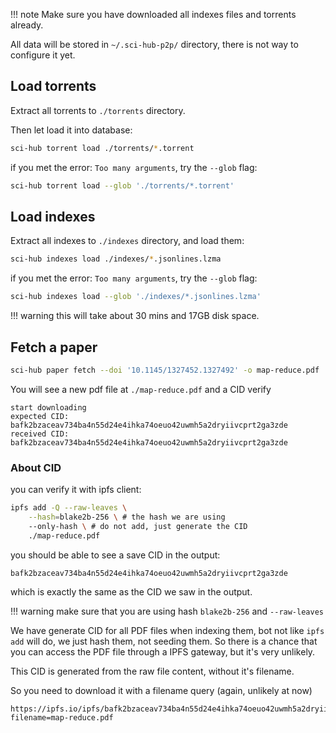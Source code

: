 <!-- prettier-ignore -->
!!! note
    Make sure you have downloaded all indexes files and torrents already.

All data will be stored in `~/.sci-hub-p2p/` directory, there is not way to configure it yet.

## Load torrents

Extract all torrents to `./torrents` directory.

Then let load it into database:

```bash
sci-hub torrent load ./torrents/*.torrent
```

if you met the error: `Too many arguments`, try the `--glob` flag:

```bash
sci-hub torrent load --glob './torrents/*.torrent'
```

## Load indexes

Extract all indexes to `./indexes` directory, and load them:

```bash
sci-hub indexes load ./indexes/*.jsonlines.lzma
```

if you met the error: `Too many arguments`, try the `--glob` flag:

```bash
sci-hub indexes load --glob './indexes/*.jsonlines.lzma'
```

<!-- prettier-ignore -->
!!! warning
    this will take about 30 mins and 17GB disk space.

## Fetch a paper

```bash
sci-hub paper fetch --doi '10.1145/1327452.1327492' -o map-reduce.pdf
```

You will see a new pdf file at `./map-reduce.pdf` and a CID verify

```
start downloading
expected CID: bafk2bzaceav734ba4n55d24e4ihka74oeuo42uwmh5a2dryiivcprt2ga3zde
received CID: bafk2bzaceav734ba4n55d24e4ihka74oeuo42uwmh5a2dryiivcprt2ga3zde
```

### About CID

you can verify it with ipfs client:

```bash
ipfs add -Q --raw-leaves \
    --hash=blake2b-256 \ # the hash we are using
    --only-hash \ # do not add, just generate the CID
    ./map-reduce.pdf
```

you should be able to see a save CID in the output:

```text
bafk2bzaceav734ba4n55d24e4ihka74oeuo42uwmh5a2dryiivcprt2ga3zde
```

which is exactly the same as the CID we saw in the output.

<!-- prettier-ignore -->
!!! warning
    make sure that you are using hash `blake2b-256` and `--raw-leaves`

We have generate CID for all PDF files when indexing them,
bot not like `ipfs add` will do, we just hash them, not seeding them.
So there is a chance that you can access the PDF file through a IPFS gateway, but it's very unlikely.

This CID is generated from the raw file content, without it's filename.

So you need to download it with a filename query (again, unlikely at now)

```
https://ipfs.io/ipfs/bafk2bzaceav734ba4n55d24e4ihka74oeuo42uwmh5a2dryiivcprt2ga3zde?filename=map-reduce.pdf
```
